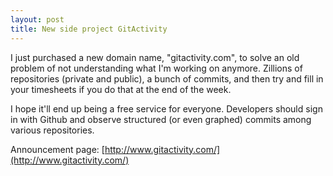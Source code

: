```yaml
---
layout: post
title: New side project GitActivity
---
```


I just purchased a new domain name, "gitactivity.com", to solve 
an old problem of not understanding what I'm working on anymore. 
Zillions of repositories (private and public), a bunch of commits, 
and then try and fill in your timesheets if you do that at the 
end of the week.

I hope it'll end up being a free service for everyone. Developers 
should sign in with Github and observe structured (or even graphed) 
commits among various repositories.

Announcement page: [http://www.gitactivity.com/](http://www.gitactivity.com/)
